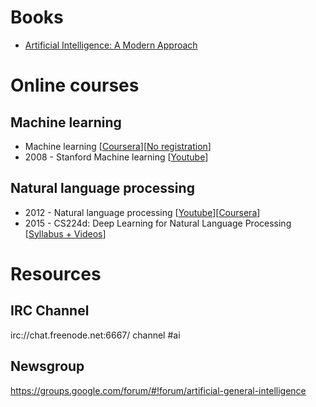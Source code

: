 # Books

- [Artificial Intelligence: A Modern Approach](http://www.amazon.ca/Artificial-Intelligence-Modern-Approach-Edition/dp/0136042597)

# Online courses

## Machine learning

- Machine learning [[Coursera](https://www.coursera.org/learn/machine-learning)][[No registration](https://class.coursera.org/ml-003/lecture)]
- 2008 - Stanford Machine learning [[Youtube](https://www.youtube.com/view_play_list?p=A89DCFA6ADACE599)]

## Natural language processing

- 2012 - Natural language processing [[Youtube](https://www.youtube.com/watch?v=nfoudtpBV68&list=PL4LJlvG_SDpxQAwZYtwfXcQr7kGnl9W93)][[Coursera](https://class.coursera.org/nlp/lecture)]
- 2015 - CS224d: Deep Learning for Natural Language Processing [[Syllabus + Videos](http://cs224d.stanford.edu/syllabus.html)]

# Resources

## IRC Channel

irc://chat.freenode.net:6667/ channel #ai

## Newsgroup

https://groups.google.com/forum/#!forum/artificial-general-intelligence